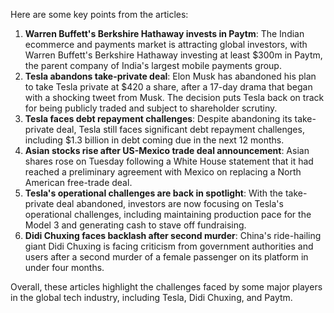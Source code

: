 Here are some key points from the articles:

1. **Warren Buffett's Berkshire Hathaway invests in Paytm**: The Indian ecommerce and payments market is attracting global investors, with Warren Buffett's Berkshire Hathaway investing at least $300m in Paytm, the parent company of India's largest mobile payments group.
2. **Tesla abandons take-private deal**: Elon Musk has abandoned his plan to take Tesla private at $420 a share, after a 17-day drama that began with a shocking tweet from Musk. The decision puts Tesla back on track for being publicly traded and subject to shareholder scrutiny.
3. **Tesla faces debt repayment challenges**: Despite abandoning its take-private deal, Tesla still faces significant debt repayment challenges, including $1.3 billion in debt coming due in the next 12 months.
4. **Asian stocks rise after US-Mexico trade deal announcement**: Asian shares rose on Tuesday following a White House statement that it had reached a preliminary agreement with Mexico on replacing a North American free-trade deal.
5. **Tesla's operational challenges are back in spotlight**: With the take-private deal abandoned, investors are now focusing on Tesla's operational challenges, including maintaining production pace for the Model 3 and generating cash to stave off fundraising.
6. **Didi Chuxing faces backlash after second murder**: China's ride-hailing giant Didi Chuxing is facing criticism from government authorities and users after a second murder of a female passenger on its platform in under four months.

Overall, these articles highlight the challenges faced by some major players in the global tech industry, including Tesla, Didi Chuxing, and Paytm.